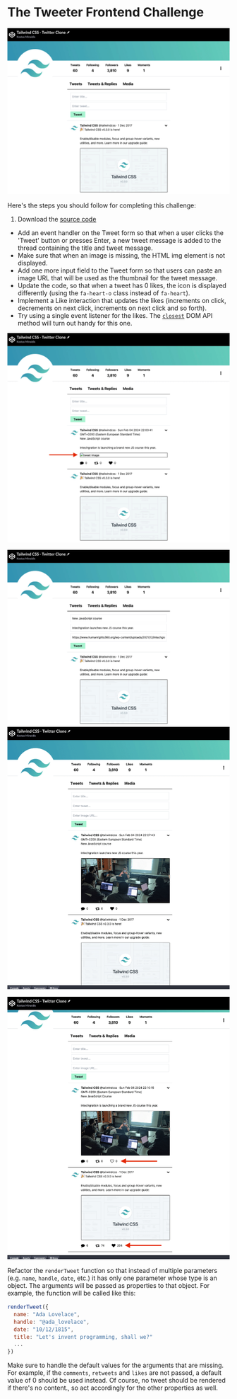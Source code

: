 # The Tweeter Frontend Challenge

![](./assets/New.Tweet.01.png)

Here's the steps you should follow for completing this challenge:

1) Download the [source code]()

- Add an event handler on the Tweet form so that when a user clicks the 'Tweet' button or presses Enter, a new tweet message is added to the thread containing the title and tweet message.
- Make sure that when an image is missing, the HTML img element is not displayed. 
- Add one more input field to the Tweet form so that users can paste an image URL that will be used as the thumbnail for the tweet message. 
- Update the code, so that when a tweet has 0 likes, the icon is displayed differently (using the `fa-heart-o` class instead of `fa-heart`).
- Implement a Like interaction that updates the likes (increments on click, decrements on next click, increments on next click and so forth).
- Try using a single event listener for the likes. The [`closest`](https://developer.mozilla.org/en-US/docs/Web/API/Element/closest) DOM API method will turn out handy for this one.

![](./assets/New.Tweet.02.png)

![](./assets/New.Tweet.Image.01.png)
![](./assets/New.Tweet.Image.02.png)

![](./assets/Tweet.Like.Button.png)

Refactor the `renderTweet` function so that instead of multiple parameters (e.g. `name`, `handle`, `date`, etc.) it has only one parameter whose type is an object. The arguments will be passed as properties to that object. For example, the function will be called like this:

```js
renderTweet({
  name: "Ada Lovelace",
  handle: "@ada_lovelace",
  date: "10/12/1815",
  title: "Let's invent programming, shall we?"
  ...
})
```

Make sure to handle the default values for the arguments that are missing. For example, if the `comments`, `retweets` and `likes` are not passed, a default value of 0 should be used instead. Of course, no tweet should be rendered if there's no content., so act accordingly for the other properties as well. 
